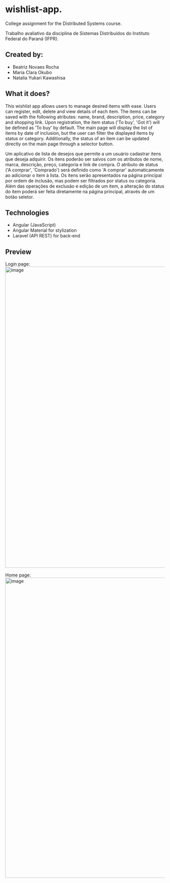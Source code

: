 # wishlist-app.
College assignment for the Distributed Systems course.

Trabalho avaliativo da disciplina de Sistemas Distribuídos do Instituto Federal do Paraná (IFPR).

## Created by:
- Beatriz Novaes Rocha
- Maria Clara Okubo
- Natalia Yukari Kawashisa

## What it does?
This wishlist app allows users to manage desired items with ease. Users can register, edit, delete and view details of each item.
The items can be saved with the following atributes: name, brand, description, price, category and shopping link. Upon registration, the item status ('To buy', 'Got it') will be defined as 'To buy' by default.
The main page will display the list of items by date of inclusion, but the user can filter the displayed items by status or category.
Additionally, the status of an item can be updated directly on the main page through a selector button.

Um aplicativo de lista de desejos que permite a um usuário cadastrar itens que deseja adquirir.
Os itens poderão ser salvos com os atributos de nome, marca, descrição, preço, categoria e link de compra. O atributo de status ('A comprar', 'Comprado') será definido como 'A comprar' automaticamente ao adicionar o item à lista.
Os itens serão apresentados na página principal por ordem de inclusão, mas podem ser filtrados por status ou categoria.
Além das operações de exclusão e edição de um item, a alteração do status do item poderá ser feita diretamente na página principal, através de um botão seletor.

## Technologies
- Angular (JavaScript)
- Angular Material for stylization
- Laravel (API REST) for back-end

## Preview
Login page:
<img width="1902" height="948" alt="image" src="https://github.com/user-attachments/assets/33c86f1a-5878-4ddb-b666-2be7e485cf9c" />

Home page:
<img width="1915" height="945" alt="image" src="https://github.com/user-attachments/assets/f2db5957-5b6c-4c7a-984b-7506c8d20245" />


